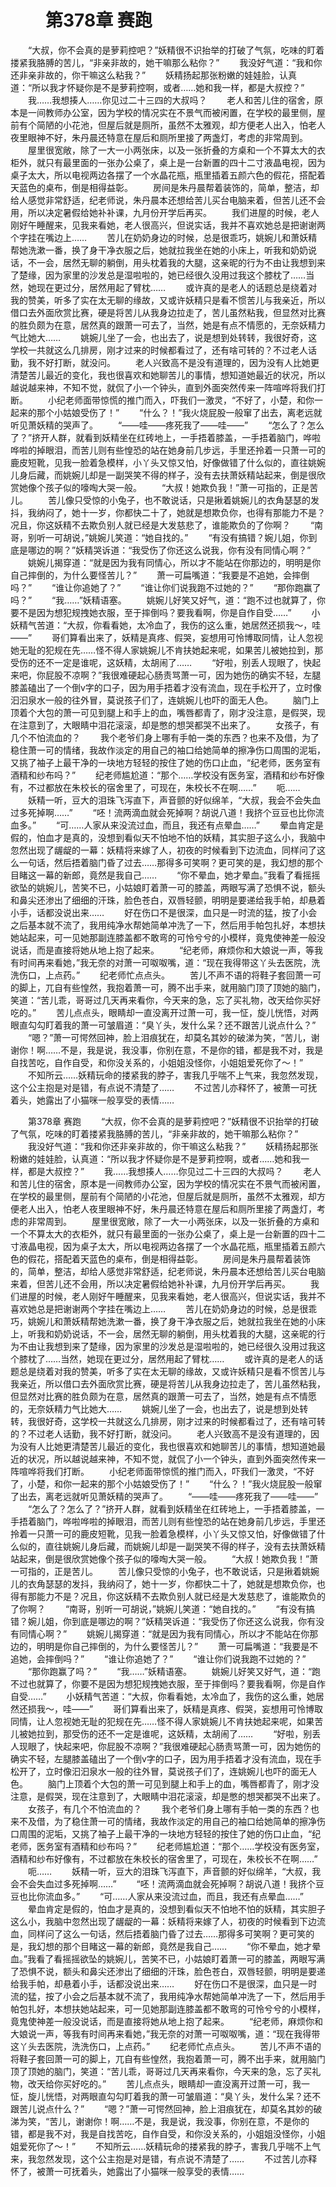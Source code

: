 # 　　第378章 赛跑
　　“大叔，你不会真的是萝莉控吧？”妖精很不识抬举的打破了气氛，吃味的盯着搂紧我胳膊的苦儿，“非亲非故的，她干嘛那么粘你？”
　　我没好气道：“我和你还非亲非故的，你干嘛这么粘我？”
　　妖精扬起那张粉嫩的娃娃脸，认真道：“所以我才怀疑你是不是萝莉控啊，或者……她和我一样，都是大叔控？”
　　我……我想揍人……你见过二十三四的大叔吗？
　　老人和苦儿住的宿舍，原本是一间教师办公室，因为学校的情况实在不景气而被闲置，在学校的最里侧，屋前有个简陋的小花池，但屋后就是厕所，虽然不太雅观，却方便老人出入，怕老人夜里眼神不好，朱丹晨还特意在屋后和厕所里接了两盏灯，考虑的非常周到。
　　屋里很宽敞，除了一大一小两张床，以及一张折叠的方桌和一个不算太大的衣柜外，就只有最里面的一张办公桌了，桌上是一台新置的四十二寸液晶电视，因为桌子太大，所以电视两边各摆了一个水晶花瓶，瓶里插着五颜六色的假花，搭配着天蓝色的桌布，倒是相得益彰。
　　房间是朱丹晨帮着装饰的，简单，整洁，却给人感觉非常舒适，纪老师说，朱丹晨本还想给苦儿买台电脑来着，但苦儿还不会用，所以决定暑假给她补补课，九月份开学后再买。
　　我们进屋的时候，老人刚好午睡醒来，见我来看她，老人很高兴，但说实话，我并不喜欢她总是把谢谢两个字挂在嘴边上……
　　苦儿在奶奶身边的时候，总是很乖巧，姚婉儿和萧妖精帮她洗漱一番，换了身干净衣服之后，她就拉我坐在她的小床上，听我和奶奶说话，不一会，居然无聊的躺倒，用头枕着我的大腿，这亲昵的行为不由让我想到来了楚缘，因为家里的沙发总是湿啦啦的，她已经很久没用过我这个膝枕了……当然，她现在更过分，居然用起了臂枕……
　　或许真的是老人的话题总是绕着对我的赞美，听多了实在太无聊的缘故，又或许妖精只是看不惯苦儿与我亲近，所以借口去外面欣赏比赛，硬是将苦儿从我身边拉走了，苦儿虽然粘我，但显然对比赛的胜负颇为在意，居然真的跟萧一可去了，当然，她是有点不情愿的，无奈妖精力气比她大……
　　姚婉儿坐了一会，也出去了，说是想到处转转，我很好奇，这学校一共就这么几排房，刚才过来的时候都看过了，还有啥可转的？不过老人话勤，我不好打断，就没问。
　　老人兴致高不是没有道理的，因为没有人比她更清楚苦儿最近的变化，我也很喜欢和她聊苦儿的事情，想知道她最近的状况，所以越说越来神，不知不觉，就侃了小一个钟头，直到外面突然传来一阵喧哗将我们打断。
　　小纪老师面带惊慌的推门而入，吓我们一激灵，“不好了，小楚，和你一起来的那个小姑娘受伤了！”
　　“什么？！”我火烧屁股一般窜了出去，离老远就听见萧妖精的哭声了。
　　“——哇——疼死我了——哇——”
　　“怎么了？怎么了？”挤开人群，就看到妖精坐在红砖地上，一手捂着膝盖，一手捂着脑门，哗啦哗啦的掉眼泪，而苦儿则有些惶恐的站在她身前几步远，手里还拎着一只萧一可的鹿皮短靴，见我一脸着急模样，小丫头又惊又怕，好像做错了什么似的，直往姚婉儿身后藏，而姚婉儿却是一副哭笑不得的样子，没有去扶萧妖精站起来，倒是很欣赏她像个孩子似的嚎啕大哭一般。
　　“大叔！她欺负我！”萧一可指的，正是苦儿。
　　苦儿像只受惊的小兔子，也不敢说话，只是揪着姚婉儿的衣角瑟瑟的发抖，我纳闷了，她十一岁，你都快二十了，她就是想欺负你，也得有那能力不是？况且，你这妖精不去欺负别人就已经是大发慈悲了，谁能欺负的了你啊？
　　“南哥，别听一可胡说，”姚婉儿笑道：“她自找的。”
　　“有没有搞错？婉儿姐，你到底是哪边的啊？”妖精哭诉道：“我受伤了你还这么说我，你有没有同情心啊？”
　　姚婉儿揭穿道：“就是因为我有同情心，所以才不能站在你那边的，明明是你自己摔倒的，为什么要怪苦儿？”
　　萧一可扁嘴道：“我要是不追她，会摔倒吗？”
　　“谁让你追她了？”
　　“谁让你们说我跑不过她的？”
　　“那你跑赢了吗？”
　　“我……”妖精语塞。
　　姚婉儿好笑又好气，道：“跑不过也就算了，你要不是因为想犯规拽她衣服，至于摔倒吗？要我看啊，你是自作自受……”
　　小妖精气苦道：“大叔，你看看她，太冷血了，我伤的这么重，她居然还损我～，哇——”
　　哥们算看出来了，妖精是真疼、假哭，妄想用可怜博取同情，让人忽视她无耻的犯规在先……怪不得人家姚婉儿不肯扶她起来呢，如果苦儿被她拉到，那受伤的还不一定是谁呢，这妖精，太胡闹了……
　　“好啦，别丢人现眼了，快起来吧，你屁股不凉啊？”我很难硬起心肠责骂萧一可，因为她伤的确实不轻，左腿膝盖磕出了一个倒v字的口子，因为用手捂着才没有流血，现在手松开了，立时像汩汩泉水一般的往外冒，莫说孩子们了，连姚婉儿也吓的面无人色。
　　脑门上顶着个大包的萧一可见到腿上和手上的血，嘴唇都青了，刚才没注意，是假哭，现在注意到了，大眼睛中泪花滚滚，却是憋的想哭都哭不出来了。
　　女孩子，有几个不怕流血的？
　　我个老爷们身上哪有手帕一类的东西？也来不及借，为了稳住萧一可的情绪，我故作淡定的用自己的袖口给她简单的擦净伤口周围的泥垢，又挑了袖子上最干净的一块地方轻轻的按住了她的伤口止血，“纪老师，医务室有酒精和纱布吗？”
　　纪老师尴尬道：“那个……学校没有医务室，酒精和纱布好像有，不过都放在朱校长的宿舍里了，可现在，朱校长不在啊……”
　　呃……
　　妖精一听，豆大的泪珠飞泻直下，声音颤的好似绵羊，“大叔，我会不会失血过多死掉啊……”
　　“呸！流两滴血就会死掉啊？胡说八道！我挤个豆豆也比你流血多。”
　　“可……人家从来没流过血，而且，我还有点晕血……”
　　晕血肯定是假的，怕血才是真的，没想到看似天不怕地不怕的妖精，其实胆子这么小，我脑中忽然出现了龌龊的一幕：妖精将来嫁了人，初夜的时候看到下边流血，同样问了这么一句话，然后捂着脑门昏了过去……那得多可笑啊？更可笑的是，我幻想的那个目睹这一幕的新郎，竟然是我自己……
　　“你不晕血，她才晕血。”我看了看摇摇欲坠的姚婉儿，苦笑不已，小姑娘盯着萧一可的膝盖，两眼写满了恐惧不说，额头和鼻尖还渗出了细细的汗珠，脸色苍白，双唇轻颤，明明是要递给我手帕，却悬着小手，话都没说出来……
　　好在伤口不是很深，血只是一时流的猛，按了小会之后基本就不流了，我用纯净水帮她简单冲洗了一下，然后用手帕包扎好，本想扶她站起来，可一见她那副连膝盖都不敢弯的可怜兮兮的小模样，竟鬼使神差一般没说话，而是直接将她从地上抱了起来。
　　“纪老师，麻烦你和大娘说一声，等我有时间再来看她，”我无奈的对萧一可呶呶嘴，道：“现在我得带这丫头去医院，洗洗伤口，上点药。”
　　纪老师忙点点头。
　　苦儿不声不语的将鞋子套回萧一可的脚上，兀自有些惶然，我抱着萧一可，腾不出手来，就用脑门顶了顶她的脑门，笑道：“苦儿乖，哥哥过几天再来看你，今天来的急，忘了买礼物，改天给你买好吃的。”
　　苦儿点点头，眼睛却一直没离开过萧一可，我一怔，旋儿恍悟，对两眼直勾勾盯着我的萧一可皱眉道：“臭丫头，发什么呆？还不跟苦儿说点什么？”
　　“嗯？”萧一可愕然回神，脸上泪痕犹在，却莫名其妙的破涕为笑，“苦儿，谢谢你！啊……不是，我是说，我没事，你别在意，不是你的错，都是我不对，我是自找苦吃，自作自受，和你没关系的，小姐姐没怪你，小姐姐爱死你了～！”
　　不知所云……妖精玩命的搂紧我的脖子，害我几乎喘不上气来，我忽然发现，这个公主抱是对是错，有点说不清楚了……
　　不过苦儿亦释怀了，被萧一可抚着头，她露出了小猫咪一般享受的表情……

　　第378章 赛跑
　　“大叔，你不会真的是萝莉控吧？”妖精很不识抬举的打破了气氛，吃味的盯着搂紧我胳膊的苦儿，“非亲非故的，她干嘛那么粘你？”
　　我没好气道：“我和你还非亲非故的，你干嘛这么粘我？”
　　妖精扬起那张粉嫩的娃娃脸，认真道：“所以我才怀疑你是不是萝莉控啊，或者……她和我一样，都是大叔控？”
　　我……我想揍人……你见过二十三四的大叔吗？
　　老人和苦儿住的宿舍，原本是一间教师办公室，因为学校的情况实在不景气而被闲置，在学校的最里侧，屋前有个简陋的小花池，但屋后就是厕所，虽然不太雅观，却方便老人出入，怕老人夜里眼神不好，朱丹晨还特意在屋后和厕所里接了两盏灯，考虑的非常周到。
　　屋里很宽敞，除了一大一小两张床，以及一张折叠的方桌和一个不算太大的衣柜外，就只有最里面的一张办公桌了，桌上是一台新置的四十二寸液晶电视，因为桌子太大，所以电视两边各摆了一个水晶花瓶，瓶里插着五颜六色的假花，搭配着天蓝色的桌布，倒是相得益彰。
　　房间是朱丹晨帮着装饰的，简单，整洁，却给人感觉非常舒适，纪老师说，朱丹晨本还想给苦儿买台电脑来着，但苦儿还不会用，所以决定暑假给她补补课，九月份开学后再买。
　　我们进屋的时候，老人刚好午睡醒来，见我来看她，老人很高兴，但说实话，我并不喜欢她总是把谢谢两个字挂在嘴边上……
　　苦儿在奶奶身边的时候，总是很乖巧，姚婉儿和萧妖精帮她洗漱一番，换了身干净衣服之后，她就拉我坐在她的小床上，听我和奶奶说话，不一会，居然无聊的躺倒，用头枕着我的大腿，这亲昵的行为不由让我想到来了楚缘，因为家里的沙发总是湿啦啦的，她已经很久没用过我这个膝枕了……当然，她现在更过分，居然用起了臂枕……
　　或许真的是老人的话题总是绕着对我的赞美，听多了实在太无聊的缘故，又或许妖精只是看不惯苦儿与我亲近，所以借口去外面欣赏比赛，硬是将苦儿从我身边拉走了，苦儿虽然粘我，但显然对比赛的胜负颇为在意，居然真的跟萧一可去了，当然，她是有点不情愿的，无奈妖精力气比她大……
　　姚婉儿坐了一会，也出去了，说是想到处转转，我很好奇，这学校一共就这么几排房，刚才过来的时候都看过了，还有啥可转的？不过老人话勤，我不好打断，就没问。
　　老人兴致高不是没有道理的，因为没有人比她更清楚苦儿最近的变化，我也很喜欢和她聊苦儿的事情，想知道她最近的状况，所以越说越来神，不知不觉，就侃了小一个钟头，直到外面突然传来一阵喧哗将我们打断。
　　小纪老师面带惊慌的推门而入，吓我们一激灵，“不好了，小楚，和你一起来的那个小姑娘受伤了！”
　　“什么？！”我火烧屁股一般窜了出去，离老远就听见萧妖精的哭声了。
　　“——哇——疼死我了——哇——”
　　“怎么了？怎么了？”挤开人群，就看到妖精坐在红砖地上，一手捂着膝盖，一手捂着脑门，哗啦哗啦的掉眼泪，而苦儿则有些惶恐的站在她身前几步远，手里还拎着一只萧一可的鹿皮短靴，见我一脸着急模样，小丫头又惊又怕，好像做错了什么似的，直往姚婉儿身后藏，而姚婉儿却是一副哭笑不得的样子，没有去扶萧妖精站起来，倒是很欣赏她像个孩子似的嚎啕大哭一般。
　　“大叔！她欺负我！”萧一可指的，正是苦儿。
　　苦儿像只受惊的小兔子，也不敢说话，只是揪着姚婉儿的衣角瑟瑟的发抖，我纳闷了，她十一岁，你都快二十了，她就是想欺负你，也得有那能力不是？况且，你这妖精不去欺负别人就已经是大发慈悲了，谁能欺负的了你啊？
　　“南哥，别听一可胡说，”姚婉儿笑道：“她自找的。”
　　“有没有搞错？婉儿姐，你到底是哪边的啊？”妖精哭诉道：“我受伤了你还这么说我，你有没有同情心啊？”
　　姚婉儿揭穿道：“就是因为我有同情心，所以才不能站在你那边的，明明是你自己摔倒的，为什么要怪苦儿？”
　　萧一可扁嘴道：“我要是不追她，会摔倒吗？”
　　“谁让你追她了？”
　　“谁让你们说我跑不过她的？”
　　“那你跑赢了吗？”
　　“我……”妖精语塞。
　　姚婉儿好笑又好气，道：“跑不过也就算了，你要不是因为想犯规拽她衣服，至于摔倒吗？要我看啊，你是自作自受……”
　　小妖精气苦道：“大叔，你看看她，太冷血了，我伤的这么重，她居然还损我～，哇——”
　　哥们算看出来了，妖精是真疼、假哭，妄想用可怜博取同情，让人忽视她无耻的犯规在先……怪不得人家姚婉儿不肯扶她起来呢，如果苦儿被她拉到，那受伤的还不一定是谁呢，这妖精，太胡闹了……
　　“好啦，别丢人现眼了，快起来吧，你屁股不凉啊？”我很难硬起心肠责骂萧一可，因为她伤的确实不轻，左腿膝盖磕出了一个倒v字的口子，因为用手捂着才没有流血，现在手松开了，立时像汩汩泉水一般的往外冒，莫说孩子们了，连姚婉儿也吓的面无人色。
　　脑门上顶着个大包的萧一可见到腿上和手上的血，嘴唇都青了，刚才没注意，是假哭，现在注意到了，大眼睛中泪花滚滚，却是憋的想哭都哭不出来了。
　　女孩子，有几个不怕流血的？
　　我个老爷们身上哪有手帕一类的东西？也来不及借，为了稳住萧一可的情绪，我故作淡定的用自己的袖口给她简单的擦净伤口周围的泥垢，又挑了袖子上最干净的一块地方轻轻的按住了她的伤口止血，“纪老师，医务室有酒精和纱布吗？”
　　纪老师尴尬道：“那个……学校没有医务室，酒精和纱布好像有，不过都放在朱校长的宿舍里了，可现在，朱校长不在啊……”
　　呃……
　　妖精一听，豆大的泪珠飞泻直下，声音颤的好似绵羊，“大叔，我会不会失血过多死掉啊……”
　　“呸！流两滴血就会死掉啊？胡说八道！我挤个豆豆也比你流血多。”
　　“可……人家从来没流过血，而且，我还有点晕血……”
　　晕血肯定是假的，怕血才是真的，没想到看似天不怕地不怕的妖精，其实胆子这么小，我脑中忽然出现了龌龊的一幕：妖精将来嫁了人，初夜的时候看到下边流血，同样问了这么一句话，然后捂着脑门昏了过去……那得多可笑啊？更可笑的是，我幻想的那个目睹这一幕的新郎，竟然是我自己……
　　“你不晕血，她才晕血。”我看了看摇摇欲坠的姚婉儿，苦笑不已，小姑娘盯着萧一可的膝盖，两眼写满了恐惧不说，额头和鼻尖还渗出了细细的汗珠，脸色苍白，双唇轻颤，明明是要递给我手帕，却悬着小手，话都没说出来……
　　好在伤口不是很深，血只是一时流的猛，按了小会之后基本就不流了，我用纯净水帮她简单冲洗了一下，然后用手帕包扎好，本想扶她站起来，可一见她那副连膝盖都不敢弯的可怜兮兮的小模样，竟鬼使神差一般没说话，而是直接将她从地上抱了起来。
　　“纪老师，麻烦你和大娘说一声，等我有时间再来看她，”我无奈的对萧一可呶呶嘴，道：“现在我得带这丫头去医院，洗洗伤口，上点药。”
　　纪老师忙点点头。
　　苦儿不声不语的将鞋子套回萧一可的脚上，兀自有些惶然，我抱着萧一可，腾不出手来，就用脑门顶了顶她的脑门，笑道：“苦儿乖，哥哥过几天再来看你，今天来的急，忘了买礼物，改天给你买好吃的。”
　　苦儿点点头，眼睛却一直没离开过萧一可，我一怔，旋儿恍悟，对两眼直勾勾盯着我的萧一可皱眉道：“臭丫头，发什么呆？还不跟苦儿说点什么？”
　　“嗯？”萧一可愕然回神，脸上泪痕犹在，却莫名其妙的破涕为笑，“苦儿，谢谢你！啊……不是，我是说，我没事，你别在意，不是你的错，都是我不对，我是自找苦吃，自作自受，和你没关系的，小姐姐没怪你，小姐姐爱死你了～！”
　　不知所云……妖精玩命的搂紧我的脖子，害我几乎喘不上气来，我忽然发现，这个公主抱是对是错，有点说不清楚了……
　　不过苦儿亦释怀了，被萧一可抚着头，她露出了小猫咪一般享受的表情……
